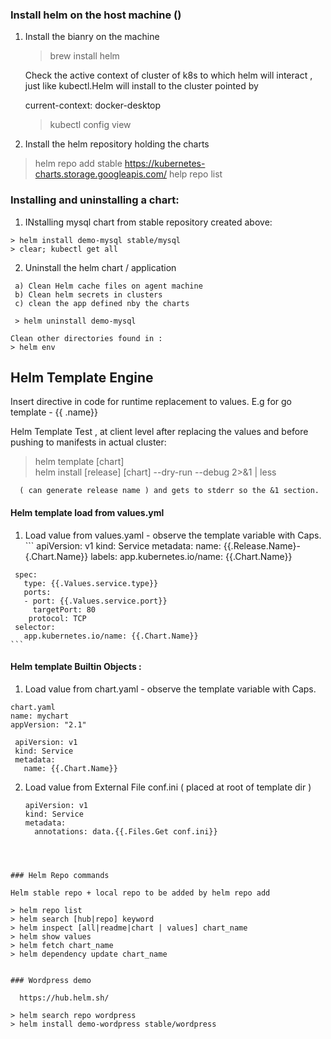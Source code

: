 

###  Install helm on the host machine ()  

 1. Install the bianry on the machine  
    > brew install helm

    Check the active context of cluster of k8s to which helm will interact , just like kubectl.Helm will install to the cluster pointed by   
 
    current-context: docker-desktop  

    > kubectl config view

 2. Install the helm repository holding the charts 

  > helm repo add stable https://kubernetes-charts.storage.googleapis.com/
  > help repo list  


### Installing and uninstalling a chart:  

  1. INstalling mysql chart from stable repository created above: 
  
    > helm install demo-mysql stable/mysql
    > clear; kubectl get all  

   2. Uninstall the helm chart / application
    
     a) Clean Helm cache files on agent machine  
     b) Clean helm secrets in clusters  
     c) clean the app defined nby the charts  

     > helm uninstall demo-mysql
  
    Clean other directories found in :  
    > helm env  



## Helm Template Engine  

 Insert directive in code for runtime replacement to values. E.g for go template - {{ .name}}  

 Helm Template Test , at client level after replacing the values and before pushing to manifests in actual cluster:  
  > helm template [chart]  
  > helm install [release] [chart] --dry-run --debug 2>&1 | less

      ( can generate release name ) and gets to stderr so the &1 section.  

  #### Helm template load from values.yml

   1. Load value from values.yaml - observe the template variable with Caps.
    ```
     apiVersion: v1
     kind: Service
     metadata:
       name: {{.Release.Name}-{.Chart.Name}}
       labels:
         app.kubernetes.io/name: {{.Chart.Name}}

     spec:
       type: {{.Values.service.type}}  
       ports:
       - port: {{.Values.service.port}}
         targetPort: 80
        protocol: TCP
     selector:
       app.kubernetes.io/name: {{.Chart.Name}}
    ```

  #### Helm template Builtin Objects :

  1. Load value from chart.yaml - observe the template variable with Caps.
  ```
  chart.yaml
  name: mychart
  appVersion: "2.1"
  ```

  ```
   apiVersion: v1
   kind: Service
   metadata:
     name: {{.Chart.Name}}
  ```

2. Load value from External File conf.ini ( placed at  root of template dir )  
   ```
   apiVersion: v1
   kind: Service
   metadata:
     annotations: data.{{.Files.Get conf.ini}}
  ```



### Helm Repo commands

Helm stable repo + local repo to be added by helm repo add 

> helm repo list
> helm search [hub|repo] keyword
> helm inspect [all|readme|chart | values] chart_name
> helm show values
> helm fetch chart_name
> helm dependency update chart_name


### Wordpress demo
  
    https://hub.helm.sh/  

  > helm search repo wordpress  
  > helm install demo-wordpress stable/wordpress    


